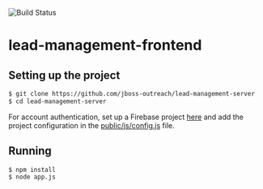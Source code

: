 ![Build Status](https://travis-ci.org/sidhyatikku/lead-management-server.svg?branch=master)



# lead-management-frontend

## Setting up the project
```sh
$ git clone https://github.com/jboss-outreach/lead-management-server
$ cd lead-management-server
```

For account authentication, set up a Firebase project [here](https://console.firebase.google.com)
and add the project configuration in the [public/js/config.js](https://github.com/jboss-outreach/lead-management-server/blob/master/public/js/config.js) file.

## Running

```sh
$ npm install
$ node app.js
```
